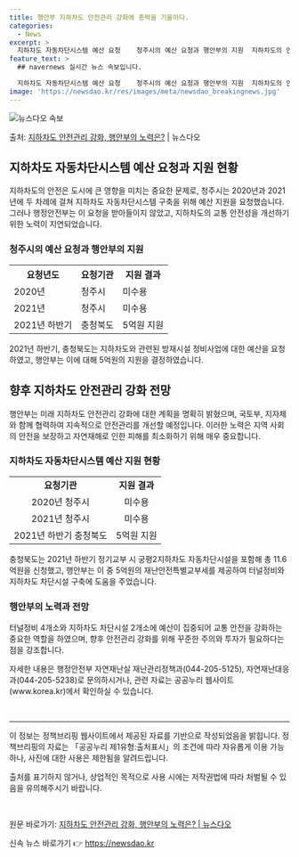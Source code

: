 ```yaml
---
title: 행안부 지하차도 안전관리 강화에 총력을 기울이다.
categories:
  - News
excerpt: >
  지하차도 자동차단시스템 예산 요청    청주시의 예산 요청과 행안부의 지원  지하차도의 안전은 도시에 큰 영…
feature_text: >
  ## navernews 실시간 뉴스 속보입니다.

  지하차도 자동차단시스템 예산 요청    청주시의 예산 요청과 행안부의 지원  지하차도의 안전은 도시에 큰 영…
image: 'https://newsdao.kr/res/images/meta/newsdao_breakingnews.jpg'
---
```


![뉴스다오 속보](https://newsdao.kr/res/images/meta/newsdao_breakingnews.jpg)

<p>출처: <a href="https://newsdao.kr/4344" rel="dofollow">지하차도 안전관리 강화, 행안부의 노력은?</a> | 뉴스다오</p>

<h2 data-ke-size="size26">지하차도 자동차단시스템 예산 요청과 지원 현황</h2>
<p data-ke-size="size16">지하차도의 안전은 도시에 큰 영향을 미치는 중요한 문제로, 청주시는 2020년과 2021년에 두 차례에 걸쳐 지하차도 자동차단시스템 구축을 위해 예산 지원을 요청했습니다. 그러나 행정안전부는 이 요청을 받아들이지 않았고, 지하차도의 교통 안전성을 개선하기 위한 노력이 지연되었습니다.</p>

<h3>청주시의 예산 요청과 행안부의 지원</h3>
<table>
    <tr>
        <th>요청년도</th>
        <th>요청기관</th>
        <th>지원 결과</th>
    </tr>
    <tr>
        <td>2020년</td>
        <td>청주시</td>
        <td>미수용</td>
    </tr>
    <tr>
        <td>2021년</td>
        <td>청주시</td>
        <td>미수용</td>
    </tr>
    <tr>
        <td>2021년 하반기</td>
        <td>충청북도</td>
        <td>5억원 지원</td>
    </tr>
</table>
<p data-ke-size="size16">2021년 하반기, 충청북도는 지하차도와 관련된 방재시설 정비사업에 대한 예산을 요청하였고, 행안부는 이에 대해 5억원의 지원을 결정하였습니다.</p>

<h2 data-ke-size="size26">향후 지하차도 안전관리 강화 전망</h2>
<p data-ke-size="size16">행안부는 미래 지하차도 안전관리 강화에 대한 계획을 명확히 밝혔으며, 국토부, 지자체와 함께 협력하여 지속적으로 안전관리를 개선할 예정입니다. 이러한 노력은 지역 사회의 안전을 보장하고 자연재해로 인한 피해를 최소화하기 위해 매우 중요합니다.</p>

<h3>지하차도 자동차단시스템 예산 지원 현황</h3>
<table>
    <tr>
        <td style="text-align: center; height: 17px;"><b>요청기관</b></td>
        <td style="text-align: center; height: 17px;"><b>지원 결과</b></td>
    </tr>
    <tr>
        <td style="text-align: center; height: 17px;">2020년 청주시</td>
        <td style="text-align: center; height: 17px;">미수용</td>
    </tr>
    <tr>
        <td style="text-align: center; height: 17px;">2021년 청주시</td>
        <td style="text-align: center; height: 17px;">미수용</td>
    </tr>
    <tr>
        <td style="text-align: center; height: 17px;">2021년 하반기 충청북도</td>
        <td style="text-align: center; height: 17px;">5억원 지원</td>
    </tr>
</table>
<p data-ke-size="size16">충청북도는 2021년 하반기 정기교부 시 궁평2지하차도 자동차단시설을 포함해 총 11.6억원을 신청했고, 행안부는 이 중 5억원의 재난안전특별교부세를 제공하여 터널정비와 지하차도 차단시설 구축에 도움을 주었습니다.</p>

<h3>행안부의 노력과 전망</h3>
<p data-ke-size="size16">터널정비 4개소와 지하차도 차단시설 2개소에 예산이 집중되어 교통 안전을 강화하는 중요한 역할을 하였으며, 향후 안전관리 강화를 위해 꾸준한 주의와 투자가 필요하다는 점을 강조합니다.</p>

<p data-ke-size="size16">자세한 내용은 행정안전부 자연재난실 재난관리정책과(044-205-5125), 자연재난대응과(044-205-5238)로 문의하시거나, 관련 자료는 공공누리 웹사이트(www.korea.kr)에서 확인하실 수 있습니다.</p>

<p data-ke-size="size16">&nbsp;</p>

<hr>

<p data-ke-size="size16">이 정보는 정책브리핑 웹사이트에서 제공된 자료를 기반으로 작성되었음을 밝힙니다. 정책브리핑의 자료는 「공공누리 제1유형:출처표시」의 조건에 따라 자유롭게 이용 가능하나, 사진에 대한 사용은 제한됨을 알려드립니다.</p>
<p data-ke-size="size16">출처를 표기하지 않거나, 상업적인 목적으로 사용 시에는 저작권법에 따라 처벌될 수 있음을 유의해주시기 바랍니다.</p>
<p data-ke-size="size16">&nbsp;</p>

<p data-ke-size="size16">원문 바로가기: <a href="https://newsdao.kr/4344">지하차도 안전관리 강화, 행안부의 노력은? | 뉴스다오</a></p> 

신속 뉴스 바로가기 👉 <a href="https://newsdao.kr" rel="dofollow">https://newsdao.kr</a>


